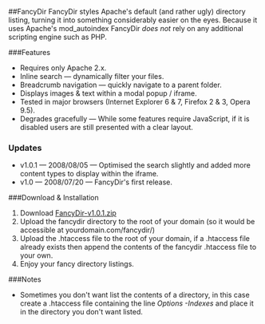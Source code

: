 ##FancyDir
FancyDir styles Apache's default (and rather ugly) directory listing, turning it into something considerably easier on the eyes.
Because it uses Apache's mod_autoindex FancyDir <em>does not</em> rely on any additional scripting engine such as PHP.

###Features
* Requires only Apache 2.x.
* Inline search &mdash; dynamically filter your files.
* Breadcrumb navigation &mdash; quickly navigate to a parent folder.
* Displays images &amp; text within a modal popup / iframe.
* Tested in major browsers (Internet Explorer 6 &amp; 7, Firefox 2 &amp; 3, Opera 9.5).
* Degrades gracefully &mdash; While some features require JavaScript, if it is disabled users are still presented with a clear layout.

### Updates
* v1.0.1 &mdash; 2008/08/05 &mdash; Optimised the search slightly and added more content types to display within the iframe.
* v1.0 &mdash; 2008/07/20 &mdash; FancyDir's first release.

###Download & Installation
1. Download [FancyDir-v1.0.1.zip](https://github.com/BPScott/FancyDir/zipball/v1.01)
2. Upload the fancydir directory to the root of your domain (so it would be accessible at yourdomain.com/fancydir/)
3. Upload the .htaccess file to the root of your domain, if a .htaccess file already exists then append the contents of the fancydir .htaccess file to your own.
4. Enjoy your fancy directory listings.

###Notes
* Sometimes you don't want list the contents of a directory, in this case create a .htaccess file containing the line *Options -Indexes* and place it in the directory you don't want listed.